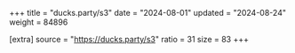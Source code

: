 +++
title = "ducks.party/s3"
date = "2024-08-01"
updated = "2024-08-24"
weight = 84896

[extra]
source = "https://ducks.party/s3"
ratio = 31
size = 83
+++
